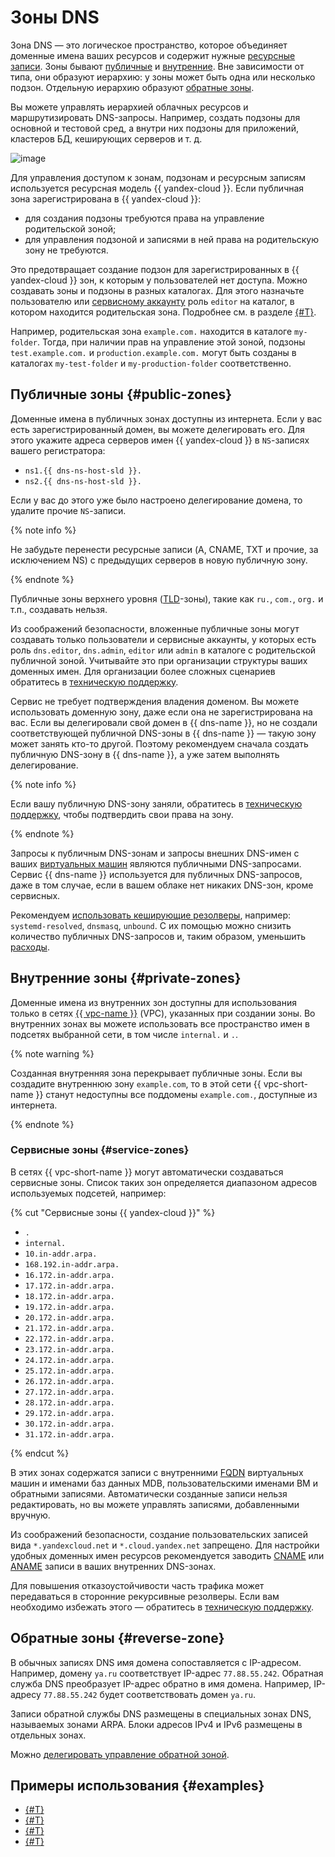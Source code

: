 # Зоны DNS

Зона DNS — это логическое пространство, которое объединяет доменные имена ваших ресурсов и содержит нужные [ресурсные записи](resource-record.md). Зоны бывают [публичные](#public-zones) и [внутренние](#private-zones). Вне зависимости от типа, они образуют иерархию: у зоны может быть одна или несколько подзон. Отдельную иерархию образуют [обратные зоны](#reverse-zone).

Вы можете управлять иерархией облачных ресурсов и маршрутизировать DNS-запросы. Например, создать подзоны для основной и тестовой сред, а внутри них подзоны для приложений, кластеров БД, кеширующих серверов и т. д.

![image](../../_assets/dns/zones-example-2.svg "Пример иерархии DNS")

Для управления доступом к зонам, подзонам и ресурсным записям используется ресурсная модель {{ yandex-cloud }}.
Если публичная зона зарегистрирована в {{ yandex-cloud }}:

* для создания подзоны требуются права на управление родительской зоной;
* для управления подзоной и записями в ней права на родительскую зону не требуются.

Это предотвращает создание подзон для зарегистрированных в {{ yandex-cloud }} зон, к которым у пользователей нет доступа.
Можно создавать зоны и подзоны в разных каталогах. Для этого назначьте пользователю или [сервисному аккаунту](../../iam/concepts/users/service-accounts.md) роль `editor` на каталог, в котором находится родительская зона. Подробнее см. в разделе [{#T}](../security/index.md).

Например, родительская зона `example.com.` находится в каталоге `my-folder`. Тогда, при наличии прав на управление этой зоной, подзоны `test.example.com.` и `production.example.com.` могут быть созданы в каталогах `my-test-folder` и `my-production-folder` соответственно.

## Публичные зоны {#public-zones}

Доменные имена в публичных зонах доступны из интернета. Если у вас есть зарегистрированный домен, вы можете делегировать его. Для этого укажите адреса серверов имен {{ yandex-cloud }} в `NS`-записях вашего регистратора:

* `ns1.{{ dns-ns-host-sld }}.`
* `ns2.{{ dns-ns-host-sld }}.`

Если у вас до этого уже было настроено делегирование домена, то удалите прочие `NS`-записи.

{% note info %}

Не забудьте перенести ресурсные записи (A, CNAME, TXT и прочие, за исключением NS) с предыдущих серверов в новую публичную зону.

{% endnote %}

Публичные зоны верхнего уровня ([TLD](https://ru.wikipedia.org/wiki/Домен_верхнего_уровня)-зоны), такие как `ru.`, `com.`, `org.` и т.п., создавать нельзя.

Из соображений безопасности, вложенные публичные зоны могут создавать только пользователи и сервисные аккаунты, у которых есть роль `dns.editor`, `dns.admin`, `editor`  или `admin` в каталоге с родительской публичной зоной. Учитывайте это при организации структуры ваших доменных имен. Для организации более сложных сценариев обратитесь в [техническую поддержку](../../support/overview.md).

Сервис не требует подтверждения владения доменом. Вы можете использовать доменную зону, даже если она не зарегистрирована на вас. Если вы делегировали свой домен в {{ dns-name }}, но не создали соответствующей публичной DNS-зоны в {{ dns-name }} — такую зону может занять кто-то другой. Поэтому рекомендуем сначала создать публичную DNS-зону в {{ dns-name }}, а уже затем выполнять делегирование. 

{% note info %}

Если вашу публичную DNS-зону заняли, обратитесь в [техническую поддержку](../../support/overview.md), чтобы подтвердить свои права на зону.

{% endnote %}

Запросы к публичным DNS-зонам и запросы внешних DNS-имен с ваших [виртуальных машин](../../glossary/vm.md) являются публичными DNS-запросами. Сервис {{ dns-name }} используется для публичных DNS-запросов, даже в том случае, если в вашем облаке нет никаких DNS-зон, кроме сервисных.

Рекомендуем [использовать кеширующие резолверы](../tutorials/local-dns-cache.md), например: `systemd-resolved`, `dnsmasq`, `unbound`. С их помощью можно снизить количество публичных DNS-запросов и, таким образом, уменьшить [расходы](../pricing.md#public-dns-requests).

## Внутренние зоны {#private-zones}

Доменные имена из внутренних зон доступны для использования только в сетях [{{ vpc-name }}](../../vpc/) (VPC), указанных при создании зоны. Во внутренних зонах вы можете использовать все пространство имен в подсетях выбранной сети, в том числе `internal.` и `.`.

{% note warning %}

Созданная внутренняя зона перекрывает публичные зоны. Если вы создадите внутреннюю зону `example.com`, то в этой сети {{ vpc-short-name }} станут недоступны все поддомены `example.com.`, доступные из интернета.

{% endnote %}

### Сервисные зоны {#service-zones}

В сетях {{ vpc-short-name }} могут автоматически создаваться сервисные зоны. Список таких зон определяется диапазоном адресов используемых подсетей, например:

{% cut "Сервисные зоны {{ yandex-cloud }}" %}

* `.`
* `internal.`
* `10.in-addr.arpa.`
* `168.192.in-addr.arpa.`
* `16.172.in-addr.arpa.`
* `17.172.in-addr.arpa.`
* `18.172.in-addr.arpa.`
* `19.172.in-addr.arpa.`
* `20.172.in-addr.arpa.`
* `21.172.in-addr.arpa.`
* `22.172.in-addr.arpa.`
* `23.172.in-addr.arpa.`
* `24.172.in-addr.arpa.`
* `25.172.in-addr.arpa.`
* `26.172.in-addr.arpa.`
* `27.172.in-addr.arpa.`
* `28.172.in-addr.arpa.`
* `29.172.in-addr.arpa.`
* `30.172.in-addr.arpa.`
* `31.172.in-addr.arpa.`

{% endcut %}

В этих зонах содержатся записи с внутренними [FQDN](../../glossary/fqdn.md) виртуальных машин и именами баз данных MDB, пользовательскими именами ВМ и обратными записями. Автоматически созданные записи нельзя редактировать, но вы можете управлять записями, добавленными вручную.

Из соображений безопасности, создание пользовательских записей вида `*.yandexcloud.net` и `*.cloud.yandex.net` запрещено. Для настройки удобных доменных имен ресурсов рекомендуется заводить [CNAME](resource-record.md#cname) или [ANAME](resource-record.md#aname) записи в ваших внутренних DNS-зонах.

Для повышения отказоустойчивости часть трафика может передаваться в сторонние рекурсивные резолверы. Если вам необходимо избежать этого — обратитесь в [техническую поддержку](../../support/overview.md).

## Обратные зоны {#reverse-zone}

В обычных записях DNS имя домена сопоставляется с IP-адресом. Например, домену `ya.ru` соответствует IP-адрес `77.88.55.242`. Обратная служба DNS преобразует IP-адрес обратно в имя домена. Например, IP-адресу `77.88.55.242` будет соответствовать домен `ya.ru`.

Записи обратной службы DNS размещены в специальных зонах DNS, называемых зонами ARPA. Блоки адресов IPv4 и IPv6 размещены в отдельных зонах.

Можно [делегировать управление обратной зоной](../qa/index.md#dns-reverse-zone).


## Примеры использования {#examples}

* [{#T}](../tutorials/local-dns-cache.md)
* [{#T}](../tutorials/dns-integration.md)
* [{#T}](../tutorials/mdb-dns-peering.md)
* [{#T}](../tutorials/bind-domain-vm/console.md)